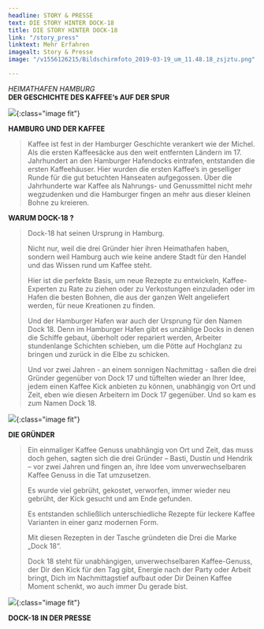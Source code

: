 ```yaml
---
headline: STORY & PRESSE
text: DIE STORY HINTER DOCK-18
title: DIE STORY HINTER DOCK-18
link: "/story_press"
linktext: Mehr Erfahren
imagealt: Story & Presse
image: "/v1556126215/Bildschirmfoto_2019-03-19_um_11.48.18_zsjztu.png"

---
```

_HEIMATHAFEN HAMBURG_  
**DER GESCHICHTE DES KAFFEE‘s AUF DER SPUR**

![](https://res.cloudinary.com/dock18/image/upload/c_pad,w_960/v1556126331/2018/11/05/Beispiel_Header_Heimat_Hamburg_Story_pn4zd4.jpg){:class="image fit"}

**HAMBURG UND DER KAFFEE**

> Kaffee ist fest in der Hamburger Geschichte verankert wie der Michel. Als die ersten Kaffeesäcke aus den weit entfernten Ländern im 17. Jahrhundert an den Hamburger Hafendocks eintrafen, entstanden die ersten Kaffeehäuser. Hier wurden die ersten Kaffee‘s in geselliger Runde für die gut betuchten Hanseaten aufgegossen. Über die Jahrhunderte war Kaffee als Nahrungs- und Genussmittel nicht mehr wegzudenken und die Hamburger fingen an mehr aus dieser kleinen Bohne zu kreieren.

**WARUM DOCK-18 ?**

> Dock-18 hat seinen Ursprung in Hamburg.
>
> Nicht nur, weil die drei Gründer hier ihren Heimathafen haben, sondern weil Hamburg auch wie keine andere Stadt für den Handel und das Wissen rund um Kaffee steht.
>
> Hier ist die perfekte Basis, um neue Rezepte zu entwickeln, Kaffee-Experten zu Rate zu ziehen oder zu Verkostungen einzuladen oder im Hafen die besten Bohnen, die aus der ganzen Welt angeliefert werden, für neue Kreationen zu finden.
>
> Und der Hamburger Hafen war auch der Ursprung für den Namen Dock 18. Denn im Hamburger Hafen gibt es unzählige Docks in denen die Schiffe gebaut, überholt oder repariert werden, Arbeiter stundenlange Schichten schieben, um die Pötte auf Hochglanz zu bringen und zurück in die Elbe zu schicken.
>
> Und vor zwei Jahren - an einem sonnigen Nachmittag - saßen die drei Gründer gegenüber von Dock 17 und tüftelten wieder an Ihrer Idee, jedem einen Kaffee Kick anbieten zu können, unabhängig von Ort und Zeit, eben wie diesen Arbeitern im Dock 17 gegenüber. Und so kam es zum Namen Dock 18.

![](https://res.cloudinary.com/dock18/image/upload/c_pad,w_960/v1556126201/Bildschirmfoto_2019-04-02_um_17.10.11_mg0dao.png){:class="image fit"}

**DIE GRÜNDER**

> Ein einmaliger Kaffee Genuss unabhängig von Ort und Zeit, das muss doch gehen, sagten sich die drei Gründer – Basti, Dustin und Hendrik – vor zwei Jahren und fingen an, ihre Idee vom unverwechselbaren Kaffee Genuss in die Tat umzusetzen.
>
> Es wurde viel gebrüht, gekostet, verworfen, immer wieder neu gebrüht, der Kick gesucht und am Ende gefunden.
>
> Es entstanden schließlich unterschiedliche Rezepte für leckere Kaffee Varianten in einer ganz modernen Form.
>
> Mit diesen Rezepten in der Tasche gründeten die Drei die Marke „Dock 18“.
>
> Dock 18 steht für unabhängigen, unverwechselbaren Kaffee-Genuss, der Dir den Kick für den Tag gibt, Energie nach der Party oder Arbeit bringt, Dich im Nachmittagstief aufbaut oder Dir Deinen Kaffee Moment schenkt, wo auch immer Du gerade bist.

![](https://res.cloudinary.com/dock18/image/upload/c_pad,w_960/v1556126215/Bildschirmfoto_2019-03-19_um_11.48.18_zsjztu.png){:class="image fit"}

**DOCK-18 IN DER PRESSE**